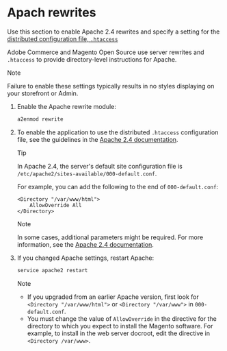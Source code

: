 # Apach rewrites

Use this section to enable Apache 2.4 rewrites and specify a setting for the [distributed configuration file, `.htaccess`](https://httpd.apache.org/docs/current/howto/htaccess.html)

Adobe Commerce and Magento Open Source use server rewrites and `.htaccess` to provide directory-level instructions for Apache.

>[!NOTE]
>
>Failure to enable these settings typically results in no styles displaying on your storefront or Admin.

1. Enable the Apache rewrite module:

   ```bash
   a2enmod rewrite
   ```

1. To enable the application to use the distributed `.htaccess` configuration file, see the guidelines in the [Apache 2.4 documentation](https://httpd.apache.org/docs/current/mod/mod_rewrite.html).

   >[!TIP]
   >
   >In Apache 2.4, the server's default site configuration file is `/etc/apache2/sites-available/000-default.conf`.

   For example, you can add the following to the end of `000-default.conf`:

   ```terminal
   <Directory "/var/www/html">
       AllowOverride All
   </Directory>
   ```

   >[!NOTE]
   >
   >In some cases, additional parameters might be required. For more information, see the [Apache 2.4 documentation](https://httpd.apache.org/docs/2.4/mod/mod_access_compat.html#order).

1. If you changed Apache settings, restart Apache:

   ```bash
   service apache2 restart
   ```

   >[!NOTE]
   >
   >-  If you upgraded from an earlier Apache version, first look for `<Directory "/var/www/html">` or `<Directory "/var/www">` in `000-default.conf`.
   >-  You must change the value of `AllowOverride` in the directive for the directory to which you expect to install the Magento software. For example, to install in the web server docroot, edit the directive in `<Directory /var/www>`.
